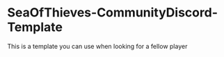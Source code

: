 # SeaOfThieves-CommunityDiscord-Template
This is a template you can use when looking for a fellow player
